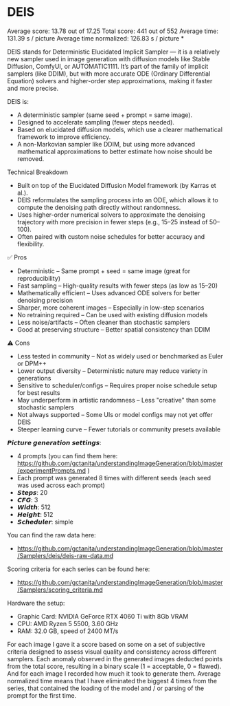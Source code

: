 # DEIS

Average score: 13.78 out of 17.25
Total score: 441 out of 552
Average time: 131.39 s / picture
Average time normalized: 126.83 s / picture *

DEIS stands for Deterministic Elucidated Implicit Sampler — it is a relatively new sampler used in image generation with diffusion models like Stable Diffusion, ComfyUI, or AUTOMATIC1111. It’s part of the family of implicit samplers (like DDIM), but with more accurate ODE (Ordinary Differential Equation) solvers and higher-order step approximations, making it faster and more precise.


DEIS is:
- A deterministic sampler (same seed + prompt = same image).
- Designed to accelerate sampling (fewer steps needed).
- Based on elucidated diffusion models, which use a clearer mathematical framework to improve efficiency.
- A non-Markovian sampler like DDIM, but using more advanced mathematical approximations to better estimate how noise should be removed.


Technical Breakdown
- Built on top of the Elucidated Diffusion Model framework (by Karras et al.).
- DEIS reformulates the sampling process into an ODE, which allows it to compute the denoising path directly without randomness.
- Uses higher-order numerical solvers to approximate the denoising trajectory with more precision in fewer steps (e.g., 15–25 instead of 50–100).
- Often paired with custom noise schedules for better accuracy and flexibility.


✅ Pros 
- Deterministic – Same prompt + seed = same image (great for reproducibility)
- Fast sampling – High-quality results with fewer steps (as low as 15–20)
- Mathematically efficient – Uses advanced ODE solvers for better denoising precision
- Sharper, more coherent images – Especially in low-step scenarios
- No retraining required – Can be used with existing diffusion models
- Less noise/artifacts – Often cleaner than stochastic samplers
- Good at preserving structure – Better spatial consistency than DDIM

⚠️ Cons
- Less tested in community – Not as widely used or benchmarked as Euler or DPM++
- Lower output diversity – Deterministic nature may reduce variety in generations
- Sensitive to scheduler/configs – Requires proper noise schedule setup for best results
- May underperform in artistic randomness – Less "creative" than some stochastic samplers
- Not always supported – Some UIs or model configs may not yet offer DEIS
- Steeper learning curve – Fewer tutorials or community presets available


𝙋𝙞𝙘𝙩𝙪𝙧𝙚 𝙜𝙚𝙣𝙚𝙧𝙖𝙩𝙞𝙤𝙣 𝙨𝙚𝙩𝙩𝙞𝙣𝙜𝙨:
- 4 prompts (you can find them here: https://github.com/gctanita/understandingImageGeneration/blob/master/experimentPrompts.md )
- Each prompt was generated 8 times with different seeds (each seed was used across each prompt)
- 𝙎𝙩𝙚𝙥𝙨: 20
- 𝘾𝙁𝙂: 3
- 𝙒𝙞𝙙𝙩𝙝: 512
- 𝙃𝙚𝙞𝙜𝙝𝙩: 512
- 𝙎𝙘𝙝𝙚𝙙𝙪𝙡𝙚𝙧: simple


You can find the raw data here: 
- https://github.com/gctanita/understandingImageGeneration/blob/master/Samplers/deis/deis-raw-data.md


Scoring criteria for each series can be found here:
- https://github.com/gctanita/understandingImageGeneration/blob/master/Samplers/scoring_criteria.md


Hardware the setup:
- Graphic Card: NVIDIA GeForce RTX 4060 Ti with 8Gb VRAM 
- CPU: AMD Ryzen 5 5500, 3.60 GHz
- RAM: 32.0 GB, speed of 2400 MT/s 


For each image I gave it a score based on some on a set of subjective criteria designed to assess visual quality and consistency across different samplers. Each anomaly observed in the generated images deducted points from the total score, resulting in a binary scale (1 = acceptable, 0 = flawed). And for each image I recorded how much it took to generate them. Average normalized time means that I have eliminated the biggest 4 times from the series, that contained the loading of the model and / or parsing of the prompt for the first time. 



